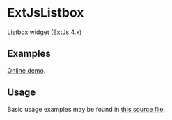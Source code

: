 ExtJsListbox
============

Listbox widget (ExtJs 4.x)

## Examples
[Online demo](http://molecule-man.github.com/ExtJsListbox/demos/simple.html).

## Usage
Basic usage examples may be found in [this source file](https://github.com/molecule-man/ExtJsListbox/blob/master/demos/simple.js).
